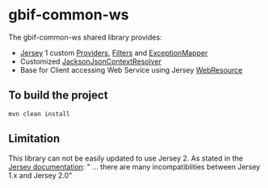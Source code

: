 # gbif-common-ws

The gbif-common-ws shared library provides:
 * [Jersey](https://jersey.java.net/) 1 custom [Providers](https://jersey.java.net/documentation/latest/message-body-workers.html), [Filters](https://jersey.java.net/documentation/latest/filters-and-interceptors.html) and [ExceptionMapper](https://jersey.java.net/nonav/apidocs/1.18/jersey/javax/ws/rs/ext/ExceptionMapper.html)
 * Customized [JacksonJsonContextResolver](https://github.com/gbif/gbif-common-ws/blob/master/src/main/java/org/gbif/ws/json/JacksonJsonContextResolver.java)
 * Base for Client accessing Web Service using Jersey [WebResource](https://jersey.java.net/nonav/apidocs/1.19/jersey/com/sun/jersey/api/client/WebResource.html)


## To build the project
```
mvn clean install
```

## Limitation
This library can not be easily updated to use Jersey 2.
As stated in the [Jersey documentation](https://jersey.java.net/nonav/documentation/2.0/migration.html): " ... there are many incompatiblities between Jersey 1.x and Jersey 2.0"